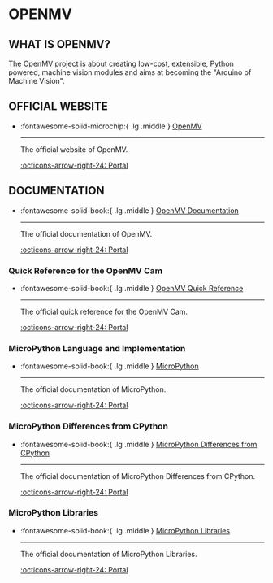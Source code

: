 # OPENMV

## WHAT IS OPENMV?

The OpenMV project is about creating low-cost, extensible, Python powered, machine vision modules and aims at becoming the "Arduino of Machine Vision".

## OFFICIAL WEBSITE

<div class="grid cards" markdown>

-   :fontawesome-solid-microchip:{ .lg .middle } [OpenMV](https://openmv.io/)

    ---

    The official website of OpenMV.

    [:octicons-arrow-right-24: <a href="https://openmv.io/" target="_blank"> Portal </a>](https://openmv.io/)

</div>

## DOCUMENTATION

<div class="grid cards" markdown>

-   :fontawesome-solid-book:{ .lg .middle } [OpenMV Documentation](https://docs.openmv.io/)

    ---

    The official documentation of OpenMV.

    [:octicons-arrow-right-24: <a href="https://docs.openmv.io/" target="_blank"> Portal </a>](https://docs.openmv.io/)

</div>

### Quick Reference for the OpenMV Cam 

<div class="grid cards" markdown>

-   :fontawesome-solid-book:{ .lg .middle } [OpenMV Quick Reference](https://docs.openmv.io/openmvcam/quickref.html)

    ---

    The official quick reference for the OpenMV Cam.

    [:octicons-arrow-right-24: <a href="https://docs.openmv.io/openmvcam/quickref.html" target="_blank"> Portal </a>](https://docs.openmv.io/openmvcam/quickref.html)

</div>

### MicroPython Language and Implementation

<div class="grid cards" markdown>

-   :fontawesome-solid-book:{ .lg .middle } [MicroPython](https://docs.openmv.io/reference/index.html)

    ---

    The official documentation of MicroPython.

    [:octicons-arrow-right-24: <a href="https://docs.openmv.io/reference/index.html" target="_blank"> Portal </a>](https://docs.openmv.io/reference/index.html)

</div>


### MicroPython Differences from CPython


<div class="grid cards" markdown>

-   :fontawesome-solid-book:{ .lg .middle } [MicroPython Differences from CPython](https://docs.openmv.io/genrst/index.html)

    ---

    The official documentation of MicroPython Differences from CPython.

    [:octicons-arrow-right-24: <a href="https://docs.openmv.io/genrst/index.html" target="_blank"> Portal </a>](https://docs.openmv.io/genrst/index.html)

</div>


### MicroPython Libraries


<div class="grid cards" markdown>

-   :fontawesome-solid-book:{ .lg .middle } [MicroPython Libraries](https://docs.openmv.io/library/index.html)

    ---

    The official documentation of MicroPython Libraries.

    [:octicons-arrow-right-24: <a href="https://docs.openmv.io/library/index.html" target="_blank"> Portal </a>](https://docs.openmv.io/library/index.html)

</div>